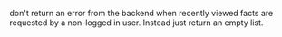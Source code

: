 don't return an error from the backend when recently viewed facts are requested by a non-logged in user. Instead just return an empty list.
